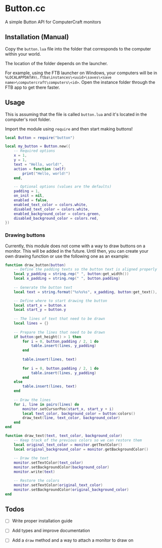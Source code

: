 # Button.cc

A simple Button API for ComputerCraft monitors

## Installation (Manual)

Copy the `button.lua` file into the folder that corresponds to the computer within your world.

The location of the folder depends on the launcher.

For example, using the FTB launcher on Windows, your computers will be in `%LOCALAPPDATA%\.ftba\instances\<uuid>\saves\<save name>\computercraft\computers\<id>`. Open the instance folder through the FTB app to get there faster.

## Usage

This is assuming that the file is called `button.lua` and it's located in the computer's root folder.

Import the module using `require` and then start making buttons!

```lua
local Button = require("button")

local my_button = Button.new({
    -- Required options
    x = 1,
    y = 1,
    text = "Hello, world!",
    action = function (self)
        print("Hello, world!")
    end,

    -- Optional options (values are the defaults)
    padding = 1,
    on_init = nil,
    enabled = false,
    enabled_text_color = colors.white,
    disabled_text_color = colors.white,
    enabled_background_color = colors.green,
    disabled_background_color = colors.red,
})
```

### Drawing buttons

Currently, this module does not come with a way to draw buttons on a monitor. This will be added in the future. Until then, you can create your own drawing function or use the following one as an example:

```lua
function draw_button(button)
    -- Define the padding texts so the button text is aligned properly
    local y_padding = string.rep(" ", button:get_width())
    local x_padding = string.rep(" ", button.padding)
    
    -- Generate the button text
    local text = string.format("%s%s%s", x_padding, button:get_text(), x_padding)

    -- Define where to start drawing the button
    local start_x = button.x
    local start_y = button.y
    
    -- The lines of text that need to be drawn
    local lines = {}
    
    -- Prepare the lines that need to be drawn
    if button:get_height() > 1 then    
        for i = 0, button.padding / 2, 1 do
            table.insert(lines, y_padding)
        end
        
        table.insert(lines, text)
        
        for i = 0, button.padding / 2, 1 do
            table.insert(lines, y_padding)
        end
    else
        table.insert(lines, text)
    end
    
    -- Draw the lines
    for i, line in pairs(lines) do
        monitor.setCursorPos(start_x, start_y + i)
        local text_color, background_color = button:colors()
        draw_text(line, text_color, background_color)
    end
end

function draw_text(text, text_color, background_color)
    -- Keep track of the previous colors so we can restore them
    local original_text_color = monitor.getTextColor()
    local original_background_color = monitor.getBackgroundColor()
    
    -- Draw the text
    monitor.setTextColor(text_color)
    monitor.setBackgroundColor(background_color)
    monitor.write(text)

    -- Restore the colors
    monitor.setTextColor(original_text_color)
    monitor.setBackgroundColor(original_background_color)
end
```

## Todos

- [ ] Write proper installation guide
- [ ] Add types and improve documentation
- [ ] Add a `draw` method and a way to attach a monitor to draw on

